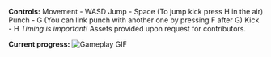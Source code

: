 **Controls:**
Movement - WASD
Jump - Space (To jump kick press H in the air)
Punch - G (You can link punch with another one by pressing F after G)
Kick - H
*Timing is important!*
Assets provided upon request for contributors.

**Current progress:**
![Gameplay GIF](https://i.imgur.com/CGMgKbg.gif)